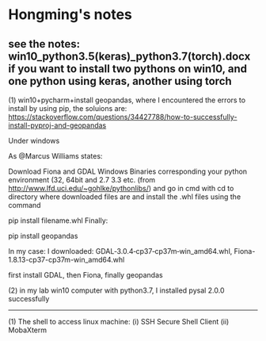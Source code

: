 # Hongming's notes
## see the notes: win10_python3.5(keras)_python3.7(torch).docx if you want to install two pythons on win10, and one python using keras, another using torch

(1) win10+pycharm+install geopandas, where I encountered the errors to install by using pip, the soluions are:
https://stackoverflow.com/questions/34427788/how-to-successfully-install-pyproj-and-geopandas

Under windows

As @Marcus Williams states:

Download Fiona and GDAL Windows Binaries corresponding your python environment (32, 64bit and 2.7 3.3 etc. (from http://www.lfd.uci.edu/~gohlke/pythonlibs/) and go in cmd with cd to directory where downloaded files are and install the .whl files using the command

pip install filename.whl
Finally:

pip install geopandas

In my case: I downloaded: GDAL‑3.0.4‑cp37‑cp37m‑win_amd64.whl, Fiona-1.8.13-cp37-cp37m-win_amd64.whl

first install GDAL, then Fiona, finally geopandas

(2) in my lab win10 computer with python3.7, I installed pysal 2.0.0 successfully

---------------------------------------------------------------------------------
(1) The shell to access linux machine: (i) SSH Secure Shell Client (ii) MobaXterm
